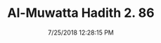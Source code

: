 ---
title        : "Al-Muwatta Hadith 2. 86"
date         : 7/25/2018 12:28:15 PM
draft        : false
type         : "hadith"
layout       : "hadith"
BookCode     : "AMH"
VolumeNumber : "2"
HadithNumber : "86"
categories  :  ["Purity - Ghusl of a Woman when She Experiences the Same as a Man in Her Sleep"]
---